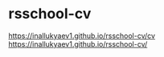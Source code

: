 # rsschool-cv
https://inallukyaev1.github.io/rsschool-cv/cv
https://inallukyaev1.github.io/rsschool-cv/